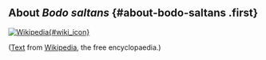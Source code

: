 About *Bodo saltans* {#about-bodo-saltans .first}
--------------------

[![Wikipedia](/img/wikipedia_logo_v2_en.png){#wiki_icon}](http://en.wikipedia.org/wiki/Bodo_saltans)

([Text](http://en.wikipedia.org/wiki/Bodo_saltans) from
[Wikipedia](http://en.wikipedia.org/), the free encyclopaedia.)
